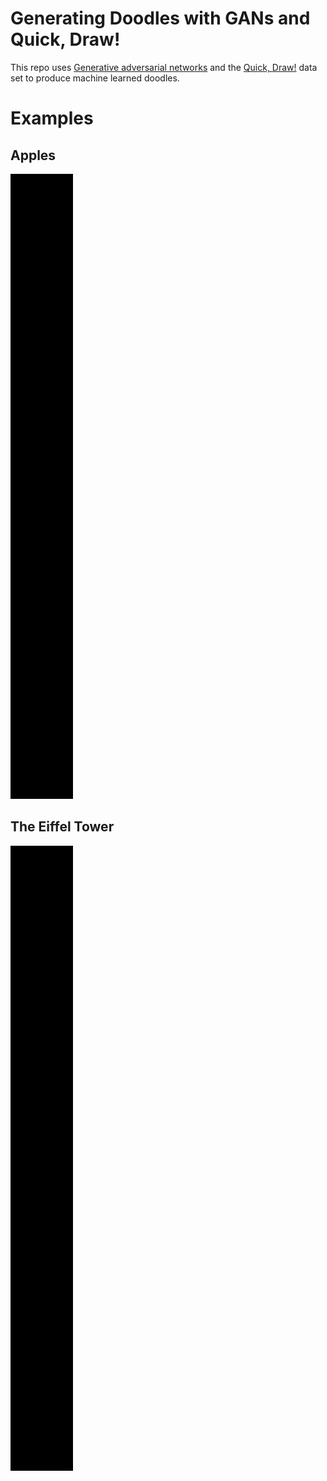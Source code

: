 # Generating Doodles with GANs and Quick, Draw!

This repo uses [Generative adversarial networks](https://en.wikipedia.org/wiki/Generative_adversarial_network)
and the [Quick, Draw!](https://quickdraw.withgoogle.com/data) data set to produce
machine learned doodles.

# Examples

## Apples

<img src="https://github.com/Quinny/QuickdrawGAN/blob/master/img/apple.gif" width="100">

## The Eiffel Tower

<img src="https://github.com/Quinny/QuickdrawGAN/blob/master/img/eiffel.gif" width="100">

